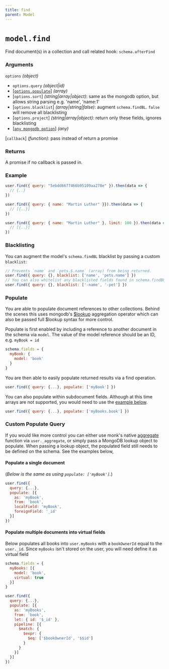 ```yaml
---
title: find
parent: Model
---
```


# `model.find`

Find document(s) in a collection and call related hook: `schema.afterFind`

### Arguments

`options` *(object)*

- `options.query` *(object\|id)*
- [[`options.populate`](#populate)] *(array)*
- [`options.sort`] *(string\|array\|object)*: same as the mongodb option, but allows string parsing e.g. 'name', 'name:1'
- [`options.blacklist`] *(array\|string\|false)*: augment `schema.findBL`. `false` will remove all blacklisting
- [`options.project`] *(string\|array\|object)*: return only these fields, ignores blacklisting
- [[`any mongodb option`](http://mongodb.github.io/node-mongodb-native/3.2/api/Collection.html#find)] *(any)*

[`callback`] *(function)*: pass instead of return a promise

### Returns

A promise if no callback is passed in.

### Example

```js
user.find({ query: "5ebdd6677466b95109aa278e" }).then(data => {
  // {..}
})

user.find({ query: { name: "Martin Luther" }}).then(data => {
  // [{..}]
})

user.find({ query: { name: "Martin Luther" }, limit: 100 }).then(data => {
  // [{..}]
})
```

### Blacklisting

You can augment the model's `schema.findBL` blacklist by passing a custom `blacklist`:

```js
// Prevents `name` and `pets.$.name` (array) from being returned.
user.find({ query: {}, blacklist: ['name', 'pets.name'] })
// You can also whitelist any blacklisted fields found in schema.findBL
user.find({ query: {}, blacklist: ['-name', '-pet'] })
```

### Populate

You are able to populate document references to other collections. Behind the scenes
this uses mongodb's [$lookup](https://docs.mongodb.com/manual/reference/operator/aggregation/lookup/) aggregation operator which can also be passed full $lookup syntax for more control.

Populate is first enabled by including a reference to another document in the schema via `model`.
The value of the model reference should be an ID, e.g. `myBook = id`

```js
schema.fields = {
  myBook: {
    model: 'book'
  }
}
```

You are then able to easily populate returned results via a find operation.

```js
user.find({ query: {...}, populate: ['myBook'] })
```

You can also populate within subdocument fields. Although at this time arrays are not supported,
you would need to use the [example below](#more-control).
```js
user.find({ query: {...}, populate: ['myBooks.book'] })
```

### Custom Populate Query

If you would like more control you can either use monk's native
[aggregate](https://automattic.github.io/monk/docs/collection/aggregate.html) function via
`user._aggregate`, or simply pass a MongoDB lookup object to populate. When passing a lookup object, the
populated field still needs to be defined on the schema. See the examples below,

#### Populate a single document

(*Below is the same as using `populate: ['myBook']`.*)

```js
user.find({
  query: {...},
  populate: [{
    as: 'myBook',
    from: 'book',
    localField: 'myBook',
    foreignField: '_id'
  }]
})
```

#### Populate multiple documents into virtual fields

Below populates all books into `user.myBooks` with a `bookOwnerId` equal to the `user._id`. Since `myBooks`
isn't stored on the user, you will need define it as virtual field

```js
schema.fields = {
  myBooks: [{
    model: 'book',
    virtual: true
  }]
}

user.find({
  query: {...},
  populate: [{
    as: 'myBooks',
    from: 'book',
    let: { id: '$_id' },
    pipeline: [{
      $match: {
        $expr: {
          $eq: ['$bookOwnerId', '$$id']
        }
      }
    }]
  }]
})
```
